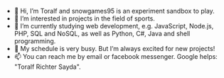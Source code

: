 - 👋 Hi, I’m Toralf and snowgames95 is an experiment sandbox to play.
- 👀 I’m interested in projects in the field of sports.
- 🌱 I’m currently studying web development, e.g. JavaScript, Node.js, PHP, SQL and NoSQL, as well as Python, C#, Java and shell programming.
- 💞️ My schedule is very busy. But I’m always excited for new projects!
- 📫 You can reach me by email or facebook messenger. Google helps: "Toralf Richter Sayda".

<!---
snowgames95/snowgames95 is a ✨ special ✨ repository because its `README.md` (this file) appears on your GitHub profile.
You can click the Preview link to take a look at your changes.
--->
